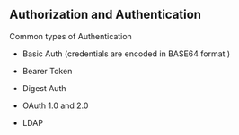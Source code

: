Authorization and Authentication
---

Common types of Authentication

- Basic Auth (credentials are encoded in BASE64 format )

- Bearer Token

- Digest Auth

- OAuth 1.0 and 2.0

- LDAP
